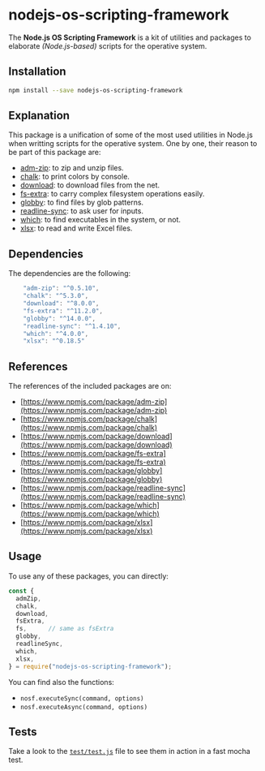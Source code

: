 # nodejs-os-scripting-framework

The **Node.js OS Scripting Framework** is a kit of utilities and packages to elaborate *(Node.js-based)* scripts for the operative system.

## Installation

```sh
npm install --save nodejs-os-scripting-framework
```

## Explanation

This package is a unification of some of the most used utilities in Node.js when writting scripts for the operative system. One by one, their reason to be part of this package are:

 - [adm-zip](https://www.npmjs.com/package/adm-zip): to zip and unzip files.
 - [chalk](https://www.npmjs.com/package/chalk): to print colors by console.
 - [download](https://www.npmjs.com/package/download): to download files from the net.
 - [fs-extra](https://www.npmjs.com/package/fs-extra): to carry complex filesystem operations easily.
 - [globby](https://www.npmjs.com/package/globby): to find files by glob patterns.
 - [readline-sync](https://www.npmjs.com/package/readline-sync): to ask user for inputs.
 - [which](https://www.npmjs.com/package/which): to find executables in the system, or not.
 - [xlsx](https://www.npmjs.com/package/xlsx): to read and write Excel files.

## Dependencies

The dependencies are the following:

```js
    "adm-zip": "^0.5.10",
    "chalk": "^5.3.0",
    "download": "^8.0.0",
    "fs-extra": "^11.2.0",
    "globby": "^14.0.0",
    "readline-sync": "^1.4.10",
    "which": "^4.0.0",
    "xlsx": "^0.18.5"
```

## References

The references of the included packages are on:

 - [https://www.npmjs.com/package/adm-zip](https://www.npmjs.com/package/adm-zip)
 - [https://www.npmjs.com/package/chalk](https://www.npmjs.com/package/chalk)
 - [https://www.npmjs.com/package/download](https://www.npmjs.com/package/download)
 - [https://www.npmjs.com/package/fs-extra](https://www.npmjs.com/package/fs-extra)
 - [https://www.npmjs.com/package/globby](https://www.npmjs.com/package/globby)
 - [https://www.npmjs.com/package/readline-sync](https://www.npmjs.com/package/readline-sync)
 - [https://www.npmjs.com/package/which](https://www.npmjs.com/package/which)
 - [https://www.npmjs.com/package/xlsx](https://www.npmjs.com/package/xlsx)

## Usage

To use any of these packages, you can directly:

```js
const {
  admZip,
  chalk,
  download,
  fsExtra,
  fs,      // same as fsExtra
  globby,
  readlineSync,
  which,
  xlsx,
} = require("nodejs-os-scripting-framework");
```

You can find also the functions:

- `nosf.executeSync(command, options)`
- `nosf.executeAsync(command, options)`

## Tests

Take a look to the [`test/test.js`](./test/test.js) file to see them in action in a fast mocha test.
